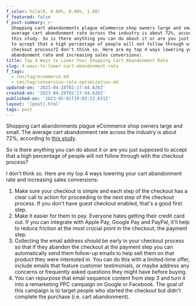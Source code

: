 ```yaml
---
f_color: hsla(0, 0.00%, 0.00%, 1.00)
f_featured: false
f_post-summary: >-
  Shopping cart abandonments plague eCommerce shop owners large and small. The
  average cart abandonment rate across the industry is about 72%, according to
  this study. So is there anything you can do about it or are you just supposed
  to accept that a high percentage of people will not follow through with the
  checkout process?I don't think so. Here are my top 4 ways lowering your cart
  abandonment rate and increasing sales conversions:
title: Top 4 Ways to Lower Your Shopping Cart Abandonment Rate
slug: 4-ways-to-lower-cart-abandonment-rate
f_tags:
  - cms/tag/ecommerce.md
  - cms/tag/conversion-rate-optimization.md
updated-on: '2023-04-28T02:17:44.626Z'
created-on: '2023-04-28T02:17:44.626Z'
published-on: '2023-05-01T19:03:13.631Z'
layout: '[post].html'
tags: post
---
```


Shopping cart abandonments plague eCommerce shop owners large and small. The average cart abandonment rate across the industry is about 72%, according to [this study](https://baymard.com/lists/cart-abandonment-rate?ref=freak.marketing).

So is there anything you can do about it or are you just supposed to accept that a high percentage of people will not follow through with the checkout process?

I don't think so. Here are my top 4 ways lowering your cart abandonment rate and increasing sales conversions:

1.  Make sure your checkout is simple and each step of the checkout has a clear call to action for proceeding to the next step of the checkout process. If you don't have guest checkout enabled, that's a good first step.
2.  Make it easier for them to pay. Everyone hates getting their credit card out. If you can integrate with Apple Pay, Google Pay and PayPal, it'll help to reduce friction at the most crucial point in the checkout; the payment step.
3.  Collecting the email address should be early in your checkout process so that if they abandon the checkout at the payment step you can automatically send them follow-up emails to help sell them on that product they were interested in. You can do this with a limited-time offer, include emails that feature customer testimonials, or maybe address any concerns or frequently asked questions they might have before buying.
4.  You can repurpose that email sequence content from step 3 and turn it into a remarketing PPC campaign on Google or Facebook. The goal of this campaign is to target people who started the checkout but didn't complete the purchase (i.e. cart abandonment).
